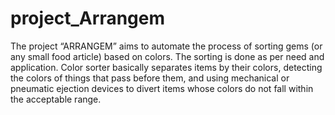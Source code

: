 # project_Arrangem
The project “ARRANGEM” aims to automate the process of sorting gems (or any small food article) based on colors. 
The sorting is done as per need and application.
Color sorter basically separates items by their colors, detecting the colors of things that pass before them, 
and using mechanical or pneumatic ejection devices to divert items whose colors do not fall within the acceptable range.
